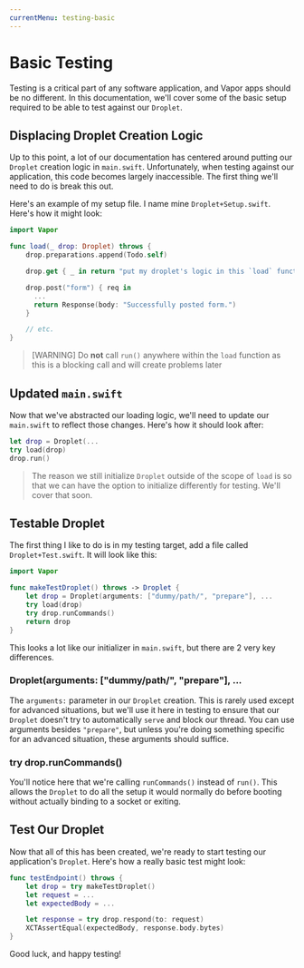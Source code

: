 ```yaml
---
currentMenu: testing-basic
---
```


# Basic Testing

Testing is a critical part of any software application, and Vapor apps should be no different. In this documentation, we'll cover some of the basic setup required to be able to test against our `Droplet`.

## Displacing Droplet Creation Logic

Up to this point, a lot of our documentation has centered around putting our `Droplet` creation logic in `main.swift`. Unfortunately, when testing against our application, this code becomes largely inaccessible. The first thing we'll need to do is break this out.

Here's an example of my setup file. I name mine `Droplet+Setup.swift`. Here's how it might look:

```swift
import Vapor

func load(_ drop: Droplet) throws {
    drop.preparations.append(Todo.self)

    drop.get { _ in return "put my droplet's logic in this `load` function" }

    drop.post("form") { req in
      ...
      return Response(body: "Successfully posted form.")
    }

    // etc.
}
```

> [WARNING] Do **not** call `run()` anywhere within the `load` function as this is a blocking call and will create problems later

## Updated `main.swift`

Now that we've abstracted our loading logic, we'll need to update our `main.swift` to reflect those changes. Here's how it should look after:

```swift
let drop = Droplet(...
try load(drop)
drop.run()
```

> The reason we still initialize `Droplet` outside of the scope of `load` is so that we can have the option to initialize differently for testing. We'll cover that soon.

## Testable Droplet

The first thing I like to do is in my testing target, add a file called `Droplet+Test.swift`. It will look like this:

```swift
import Vapor

func makeTestDroplet() throws -> Droplet {
    let drop = Droplet(arguments: ["dummy/path/", "prepare"], ...
    try load(drop)
    try drop.runCommands()
    return drop
}
```

This looks a lot like our initializer in `main.swift`, but there are 2 very key differences.

### Droplet(arguments: ["dummy/path/", "prepare"], ...

The `arguments:` parameter in our `Droplet` creation. This is rarely used except for advanced situations, but we'll use it here in testing to ensure that our `Droplet` doesn't try to automatically `serve` and block our thread. You can use arguments besides `"prepare"`, but unless you're doing something specific for an advanced situation, these arguments should suffice.

### try drop.runCommands()

You'll notice here that we're calling `runCommands()` instead of `run()`. This allows the `Droplet` to do all the setup it would normally do before booting without actually binding to a socket or exiting.

## Test Our Droplet

Now that all of this has been created, we're ready to start testing our application's `Droplet`. Here's how a really basic test might look:

```swift
func testEndpoint() throws {
    let drop = try makeTestDroplet()
    let request = ...
    let expectedBody = ...

    let response = try drop.respond(to: request)
    XCTAssertEqual(expectedBody, response.body.bytes)
}
```

Good luck, and happy testing!
